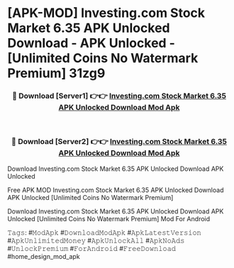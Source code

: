 # [APK-MOD] Investing.com Stock Market 6.35 APK Unlocked Download - APK Unlocked - [Unlimited Coins No Watermark Premium] 31zg9



<div align="center">
<h3>🔴 Download [Server1] 👉👉 <a href="https://momento.my/?title=Investing.com_Stock_Market_6.35_APK_Unlocked_Download">Investing.com Stock Market 6.35 APK Unlocked Download Mod Apk</a></h3><br>

<h3>🔴 Download [Server2] 👉👉 <a href="https://momento.my/?title=Investing.com_Stock_Market_6.35_APK_Unlocked_Download">Investing.com Stock Market 6.35 APK Unlocked Download Mod Apk</a></h3>
</div>



Download Investing.com Stock Market 6.35 APK Unlocked Download APK Unlocked

Free APK MOD Investing.com Stock Market 6.35 APK Unlocked Download APK Unlocked [Unlimited Coins No Watermark Premium]

Download Investing.com Stock Market 6.35 APK Unlocked Download APK Unlocked [Unlimited Coins No Watermark Premium] Mod For Android

𝚃𝚊𝚐𝚜: #𝙼𝚘𝚍𝙰𝚙𝚔 #𝙳𝚘𝚠𝚗𝚕𝚘𝚊𝚍𝙼𝚘𝚍𝙰𝚙𝚔 #𝙰𝚙𝚔𝙻𝚊𝚝𝚎𝚜𝚝𝚅𝚎𝚛𝚜𝚒𝚘𝚗 #𝙰𝚙𝚔𝚄𝚗𝚕𝚒𝚖𝚒𝚝𝚎𝚍𝙼𝚘𝚗𝚎𝚢 #𝙰𝚙𝚔𝚄𝚗𝚕𝚘𝚌𝚔𝙰𝚕𝚕 #𝙰𝚙𝚔𝙽𝚘𝙰𝚍𝚜 #𝚄𝚗𝚕𝚘𝚌𝚔𝙿𝚛𝚎𝚖𝚒𝚞𝚖 #𝙵𝚘𝚛𝙰𝚗𝚍𝚛𝚘𝚒𝚍 #𝙵𝚛𝚎𝚎𝙳𝚘𝚠𝚗𝚕𝚘𝚊𝚍 #home_design_mod_apk

